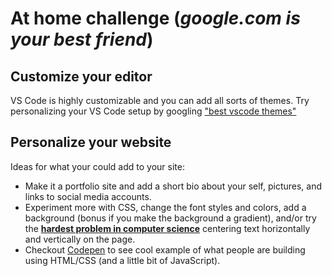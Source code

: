 # At home challenge (*google.com is your best friend*)

## Customize your editor

VS Code is highly customizable and you can add all sorts of themes. Try
personalizing your VS Code setup by googling ["best vscode  themes"](https://www.google.com/search?q=best+vscode+themes&rlz=1C5CHFA_enUS947US947&sxsrf=ALeKk02w2FX2inb7S4ZIXX5j2XBhjoaa-Q%3A1617329832091&ei=qH5mYOaCBcG4tAa5rJCYDw&oq=best+vscode+themes&gs_lcp=Cgdnd3Mtd2l6EAMyBAgjECcyBAgjECcyBQgAELEDMgIIADICCAAyBwgAEIcCEBQyAggAMgIIADICCAAyAggAOgcIABBHELADUJ0JWJ0JYPwPaAJwAngAgAE6iAFokgEBMpgBAKABAaoBB2d3cy13aXrIAQjAAQE&sclient=gws-wiz&ved=0ahUKEwjm9oCRv97vAhVBHM0KHTkWBPMQ4dUDCA0&uact=5)

## Personalize your website

Ideas for what your could add to your site:

* Make it a portfolio site and add a short bio about your self, pictures, and
  links to social media accounts.
* Experiment more with CSS, change the font styles and colors, add a background
  (bonus if you make the background a gradient), and/or try the **[hardest problem in
  computer science](https://twitter.com/RandallKanna/status/1340410524324880388)**
  centering text horizontally and vertically on the page.
* Checkout [Codepen](http://codepen.io) to see cool example of what people are
  building using HTML/CSS (and a little bit of JavaScript).
